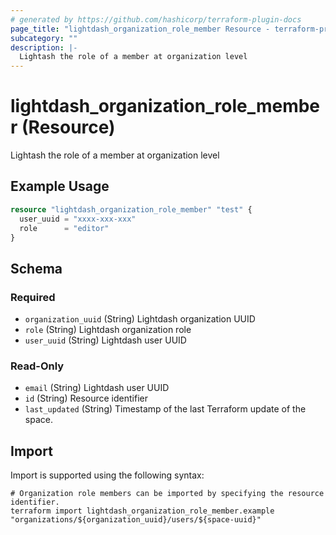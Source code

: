 ```yaml
---
# generated by https://github.com/hashicorp/terraform-plugin-docs
page_title: "lightdash_organization_role_member Resource - terraform-provider-lightdash"
subcategory: ""
description: |-
  Lightash the role of a member at organization level
---
```


# lightdash_organization_role_member (Resource)

Lightash the role of a member at organization level

## Example Usage

```terraform
resource "lightdash_organization_role_member" "test" {
  user_uuid = "xxxx-xxx-xxx"
  role      = "editor"
}
```

<!-- schema generated by tfplugindocs -->

## Schema

### Required

- `organization_uuid` (String) Lightdash organization UUID
- `role` (String) Lightdash organization role
- `user_uuid` (String) Lightdash user UUID

### Read-Only

- `email` (String) Lightdash user UUID
- `id` (String) Resource identifier
- `last_updated` (String) Timestamp of the last Terraform update of the space.

## Import

Import is supported using the following syntax:

```shell
# Organization role members can be imported by specifying the resource identifier.
terraform import lightdash_organization_role_member.example "organizations/${organization_uuid}/users/${space-uuid}"
```
